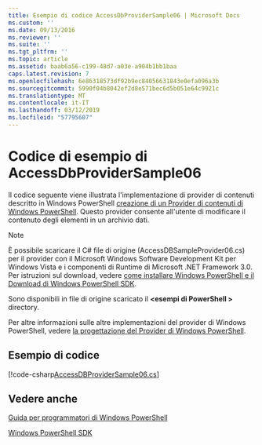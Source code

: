 ```yaml
---
title: Esempio di codice AccessDbProviderSample06 | Microsoft Docs
ms.custom: ''
ms.date: 09/13/2016
ms.reviewer: ''
ms.suite: ''
ms.tgt_pltfrm: ''
ms.topic: article
ms.assetid: baab6a56-c199-48d7-a03e-a904b1bb1baa
caps.latest.revision: 7
ms.openlocfilehash: 6e86318573df92b9ec84056631843e0efa096a3b
ms.sourcegitcommit: 5990f04b8042ef2d8e571bec6d5b051e64c9921c
ms.translationtype: MT
ms.contentlocale: it-IT
ms.lasthandoff: 03/12/2019
ms.locfileid: "57795607"
---
```

# <a name="accessdbprovidersample06-code-sample"></a>Codice di esempio di AccessDbProviderSample06

Il codice seguente viene illustrata l'implementazione di provider di contenuti descritto in Windows PowerShell [creazione di un Provider di contenuti di Windows PowerShell](./creating-a-windows-powershell-content-provider.md). Questo provider consente all'utente di modificare il contenuto degli elementi in un archivio dati.

> [!NOTE]
> È possibile scaricare il C# file di origine (AccessDBSampleProvider06.cs) per il provider con il Microsoft Windows Software Development Kit per Windows Vista e i componenti di Runtime di Microsoft .NET Framework 3.0. Per istruzioni sul download, vedere [come installare Windows PowerShell e il Download di Windows PowerShell SDK](/powershell/developer/installing-the-windows-powershell-sdk).
>
> Sono disponibili in file di origine scaricato il  **\<esempi di PowerShell >** directory.
>
> Per altre informazioni sulle altre implementazioni del provider di Windows PowerShell, vedere [la progettazione del Provider di Windows PowerShell](./designing-your-windows-powershell-provider.md).

## <a name="code-sample"></a>Esempio di codice

[!code-csharp[AccessDBProviderSample06.cs](../../powershell-sdk-samples/SDK-2.0/csharp/AccessDBProviderSample06/AccessDBProviderSample06.cs#L11-L2399 "AccessDBProviderSample06.cs")]

## <a name="see-also"></a>Vedere anche

[Guida per programmatori di Windows PowerShell](./windows-powershell-programmer-s-guide.md)

[Windows PowerShell SDK](../windows-powershell-reference.md)